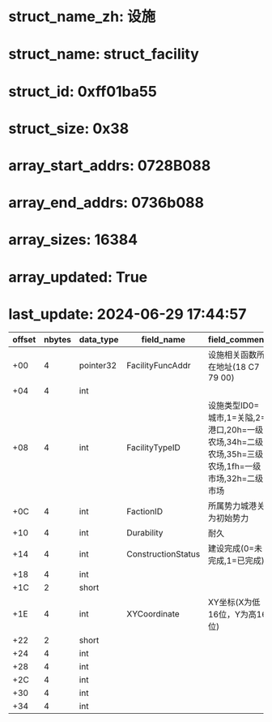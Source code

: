 # struct_name_zh: 设施
# struct_name: struct_facility
# struct_id: 0xff01ba55
# struct_size: 0x38
# array_start_addrs: 0728B088
# array_end_addrs: 0736b088
# array_sizes: 16384
# array_updated: True
# last_update: 2024-06-29 17:44:57
| offset | nbytes | data_type | field_name         | field_comment                                                                                   |
| ------ | ------ | --------- | ------------------ | ----------------------------------------------------------------------------------------------- |
| +00    | 4      | pointer32 | FacilityFuncAddr   | 设施相关函数所在地址(18 C7 79 00)                                                               |
| +04    | 4      | int       |                    |                                                                                                 |
| +08    | 4      | int       | FacilityTypeID     | 设施类型ID0=城市,1=关隘,2=港口,20h=一级农场,34h=二级农场,35h=三级农场,1fh=一级市场,32h=二级市场 |
| +0C    | 4      | int       | FactionID          | 所属势力城港关为初始势力                                                                        |
| +10    | 4      | int       | Durability         | 耐久                                                                                            |
| +14    | 4      | int       | ConstructionStatus | 建设完成(0=未完成,1=已完成)                                                                     |
| +18    | 4      | int       |                    |                                                                                                 |
| +1C    | 2      | short     |                    |                                                                                                 |
| +1E    | 4      | int       | XYCoordinate       | XY坐标(X为低16位，Y为高16位)                                                                    |
| +22    | 2      | short     |                    |                                                                                                 |
| +24    | 4      | int       |                    |                                                                                                 |
| +28    | 4      | int       |                    |                                                                                                 |
| +2C    | 4      | int       |                    |                                                                                                 |
| +30    | 4      | int       |                    |                                                                                                 |
| +34    | 4      | int       |                    |                                                                                                 |
